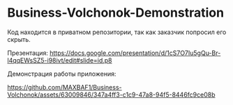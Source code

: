 # Business-Volchonok-Demonstration
Код находится в приватном репозитории, так как заказчик попросил его скрыть.

Презентация: https://docs.google.com/presentation/d/1cS7O7Iu5gQu-Br-l4qqEWsSZ5-i98ivt/edit#slide=id.p8

Демонстрация работы приложения:

https://github.com/MAXBAF1/Business-Volchonok/assets/63009846/347a4ff3-c1c9-47a8-94f5-8446fc9ce08b




